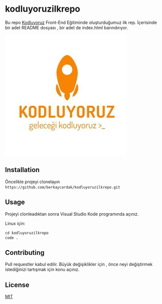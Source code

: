 # kodluyoruzilkrepo
Bu repo [Kodluyoruz](https://www.kodluyoruz.org/) Front-End Eğitiminde oluşturduğumuz ilk rep. İçerisinde bir adet README dosyası , bir adet de index.html barındırıyor.

![Kodluyoruz Logo](https://raw.githubusercontent.com/Kodluyoruz/taskforce/git/git/markdown-nedir-nasil-kullaniriz-/figures/kodluyoruz_logo.jpg)

## Installation
Öncelikle projeyi clonelayın
`https://github.com/berkaycardak/kodluyoruzilkrepo.git`


## Usage
Projeyi clonleadıktan sonra Visual Studio Kode programında açınız. 

Linux için:
```
cd kodluyoruzilkrepo
code .
```

## Contributing
Pull requestler kabul edilir. Büyük değişiklikler için , önce neyi değiştirmek istediğinizi tartışmak için konu açınız.

## License
[MIT](https://choosealicense.com/licenses/mit/)
